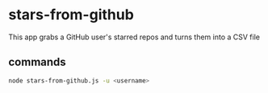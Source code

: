 # stars-from-github
This app grabs a GitHub user's starred repos and turns them into a CSV file

## commands

```bash
node stars-from-github.js -u <username>
```

